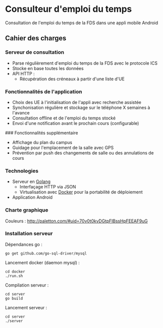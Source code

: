 # Consulteur d'emploi du temps

Consultation de l'emploi du temps de la FDS dans une appli mobile Android

## Cahier des charges

### Serveur de consultation
- Parse régulièrement d'emploi du temps de la FDS avec le protocole ICS
- Stocke en base toutes les données
- API HTTP :
    - Récupération des créneaux à partir d'une liste d'UE

### Fonctionnalités de l'application
- Choix des UE à l'initialisation de l'appli avec recherche assistée
- Synchonisation régulière et stockage sur le téléphone X semaines à l'avance
- Consultation offline et de l'emploi du temps stocké
- Envoi d'une notification avant le prochain cours (configurable)

### Fonctionnalités supplémentaire
- Affichage du plan du campus
- Guidage pour l'emplacement de la salle avec GPS
- Prévention par push des changements de salle ou des annulations de cours

### Technologies
- Serveur en [Golang](https://golang.org/)
    - Interfaçage HTTP via JSON
    - Virtualisation avec [Docker](https://www.docker.com/) pour la portabilité de déploiement
- Application Android

### Charte graphique

Couleurs : http://paletton.com/#uid=70v0t0kvDGtpFIBssHpFEEAF9uG

### Installation serveur
Dépendances go :
```
go get github.com/go-sql-driver/mysql
```

Lancement docker (daemon mysql) :
```
cd docker
./run.sh
```

Compilation serveur :
```
cd server
go build
```

Lancement  serveur :
```
cd server
./server
```
